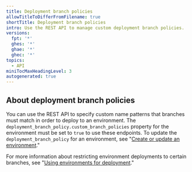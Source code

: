 ```yaml
---
title: Deployment branch policies
allowTitleToDifferFromFilename: true
shortTitle: Deployment branch policies
intro: Use the REST API to manage custom deployment branch policies.
versions:
  fpt: '*'
  ghes: '*'
  ghae: '*'
  ghec: '*'
topics:
  - API
miniTocMaxHeadingLevel: 3
autogenerated: true
---
```


## About deployment branch policies

You can use the REST API to specify custom name patterns that branches must match in order to deploy to an environment. The `deployment_branch_policy.custom_branch_policies` property for the environment must be set to `true` to use these endpoints. To update the `deployment_branch_policy` for an environment, see "[Create or update an environment](/rest/deployments/environments#create-or-update-an-environment)." 

For more information about restricting environment deployments to certain branches, see "[Using environments for deployment](/actions/deployment/targeting-different-environments/using-environments-for-deployment#deployment-branches)."


<!-- Content after this section is automatically generated -->
